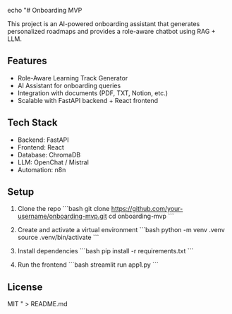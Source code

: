 echo "# Onboarding MVP

This project is an AI-powered onboarding assistant that generates personalized roadmaps and provides a role-aware chatbot using RAG + LLM.

## Features
- Role-Aware Learning Track Generator
- AI Assistant for onboarding queries
- Integration with documents (PDF, TXT, Notion, etc.)
- Scalable with FastAPI backend + React frontend

## Tech Stack
- Backend: FastAPI
- Frontend: React
- Database: ChromaDB
- LLM: OpenChat / Mistral
- Automation: n8n

## Setup
1. Clone the repo
   \`\`\`bash
   git clone https://github.com/your-username/onboarding-mvp.git
   cd onboarding-mvp
   \`\`\`

2. Create and activate a virtual environment
   \`\`\`bash
   python -m venv .venv
   source .venv/bin/activate
   \`\`\`

3. Install dependencies
   \`\`\`bash
   pip install -r requirements.txt
   \`\`\`

4. Run the frontend
   \`\`\`bash
   streamlit run app1.py
   \`\`\`


## License
MIT
" > README.md
